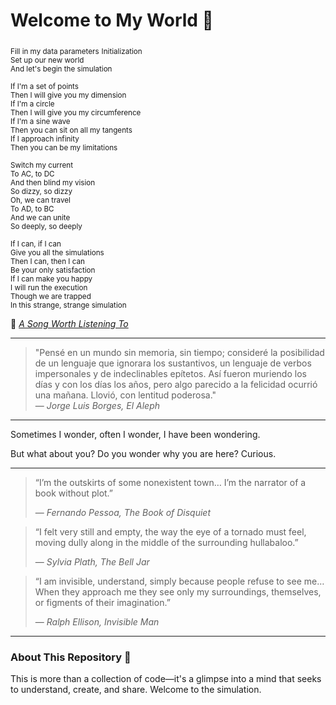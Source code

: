# Welcome to My World 🌌

<sub>Fill in my data parameters</sub>
<sub>Initialization</sub>  
<sub>Set up our new world</sub>  
<sub>And let's begin the simulation</sub>  

<sub>If I'm a set of points</sub>  
<sub>Then I will give you my dimension</sub>  
<sub>If I'm a circle</sub>  
<sub>Then I will give you my circumference</sub>  
<sub>If I'm a sine wave</sub>  
<sub>Then you can sit on all my tangents</sub>  
<sub>If I approach infinity</sub>  
<sub>Then you can be my limitations</sub>  

<sub>Switch my current</sub>  
<sub>To AC, to DC</sub>  
<sub>And then blind my vision</sub>  
<sub>So dizzy, so dizzy</sub>  
<sub>Oh, we can travel</sub>  
<sub>To AD, to BC</sub>  
<sub>And we can unite</sub>  
<sub>So deeply, so deeply</sub>  

<sub>If I can, if I can</sub>  
<sub>Give you all the simulations</sub>  
<sub>Then I can, then I can</sub>  
<sub>Be your only satisfaction</sub>  
<sub>If I can make you happy</sub>  
<sub>I will run the execution</sub>  
<sub>Though we are trapped</sub>  
<sub>In this strange, strange simulation</sub>  

🎵 *[A Song Worth Listening To](https://www.youtube.com/watch?v=52pa7rj5zrs)*  

---

> "Pensé en un mundo sin memoria, sin tiempo; consideré la posibilidad de un lenguaje que ignorara los sustantivos, un lenguaje de verbos impersonales y de indeclinables epítetos. Así fueron muriendo los días y con los días los años, pero algo parecido a la felicidad ocurrió una mañana. Llovió, con lentitud poderosa."  
> — *Jorge Luis Borges, El Aleph*

---

Sometimes I wonder, often I wonder, I have been wondering.  

But what about you? Do you wonder why you are here? Curious.  

---

> “I’m the outskirts of some nonexistent town… I’m the narrator of a book without plot.”
> 
> — *Fernando Pessoa, The Book of Disquiet*

> “I felt very still and empty, the way the eye of a tornado must feel, moving dully along in the middle of the surrounding hullabaloo.”
> 
> — *Sylvia Plath, The Bell Jar*

> “I am invisible, understand, simply because people refuse to see me… When they approach me they see only my surroundings, themselves, or figments of their imagination.”
> 
> — *Ralph Ellison, Invisible Man*

---

### About This Repository 🌟  
This is more than a collection of code—it's a glimpse into a mind that seeks to understand, create, and share. Welcome to the simulation.  
